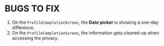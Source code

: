 # BUGS TO FIX

1. On the `ProfileCompletionScreen`, the **Date picker** is showing a one-day difference.
2. On the `ProfileCompletionScreen`, the information gets cleared-up when accessing the privacy.